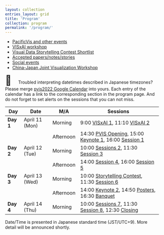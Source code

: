 ```yaml
---
layout: collection
entries_layout: grid
title: 'Program'
collection: program
permalink: '/program/'
---
```


- [PacificVis and other events]({{site.baseurl}}/program/sessions/)
- [VISxAI workshop]({{site.baseurl}}/program/visxai/)
- [Visual Data Storytelling Contest Shortlist]({{site.baseurl}}/program/contest/)
- [Accepted papers/notes/stories]({{site.baseurl}}/program/accepted/)
- [Social events]({{site.baseurl}}/program/social/)
- [China-Japan Joint Visualization Workshop]({{site.baseurl}}/program/cjvis/)

<span style="font-size: xx-large;">📅&nbsp;&nbsp;</span>
Troubled interpreting datetimes described in Japanese timezones? Please merge [pvis2022 Google Calendar](https://calendar.google.com/calendar/u/0?cid=bnU1OHFvOTBtdjZpN2thOGpyZHZycnRnNTBAZ3JvdXAuY2FsZW5kYXIuZ29vZ2xlLmNvbQ) into yours.  Each entry of the calendar has a link to the corresponding section in the program page.  And do not forget to set alerts on the sessions that you can not miss.

| Day | Date | M/A | Sessions |
| ----- | -------------- | --------- | -------------------- |
| **Day 1** | April 11 (Mon) | Morning   | 9:00 [VISxAI 1]({{site.baseurl}}/program/sessions/#visxai1), 11:10 [VISxAI 2]({{site.baseurl}}/program/sessions/#visxai2)
|       |                | Afternoon | 14:30 [PVIS Opening]({{site.baseurl}}/program/sessions/#opening), 15:00 [Keynote 1]({{site.baseurl}}/program/sessions/#keynote1), 16:00 [Session 1]({{site.baseurl}}/program/sessions/#session1)
| **Day 2** | April 12 (Tue) | Morning | 10:00 [Sessions 2]({{site.baseurl}}/program/sessions/#session2), 11:30 [Session 3]({{site.baseurl}}/program/sessions/#session3)
|       |                | Afternoon |  14:00 [Session 4]({{site.baseurl}}/program/sessions/#session4), 16:00 [Session 5]({{site.baseurl}}/program/sessions/#session5)
| **Day 3** | April 13 (Wed) | Morning   | 10:00 [Storytelling Contest]({{site.baseurl}}/program/sessions/#contest), 11:30 [Session 6]({{site.baseurl}}/program/sessions/#session6)
|       |                | Afternoon | 14:00 [Keynote 2]({{site.baseurl}}/program/sessions/#keynote2), 14:50 [Posters]({{site.baseurl}}/program/sessions/#posters), 16:30 [Banquet]({{site.baseurl}}/program/sessions/#banquet)
| **Day 4** | April 14 (Thu) | Morning   | 10:00 [Sessions 7]({{site.baseurl}}/program/sessions/#session7), 11:30 [Session 8]({{site.baseurl}}/program/sessions/#session8), 12:30 [Closing]({{site.baseurl}}/program/sessions/#closing)

<p class="notice">Date/Time is presented in Japanese standard time (JST/UTC+9). More detail will be announced shortly.</p>
